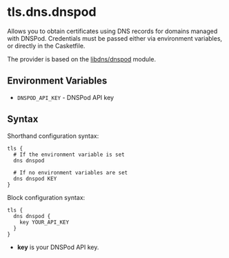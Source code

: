 # tls.dns.dnspod

<script setup>
import NewInCasket from "./components/NewInCasket.vue";
</script>

Allows you to obtain certificates using DNS records for domains managed with DNSPod. Credentials must be passed
either via environment variables, or directly in the Casketfile.

The provider is based on the [libdns/dnspod](https://github.com/libdns/dnspod) module.

## Environment Variables

- `DNSPOD_API_KEY` - DNSPod API key

## Syntax

Shorthand configuration syntax:

``` casketfile
tls {
  # If the environment variable is set
  dns dnspod

  # If no environment variables are set
  dns dnspod KEY
}
```

<NewInCasket version="v1.4.0" /> Block configuration syntax:

``` casketfile
tls {
  dns dnspod {
    key YOUR_API_KEY
  }
}
```

- **key** is your DNSPod API key.
